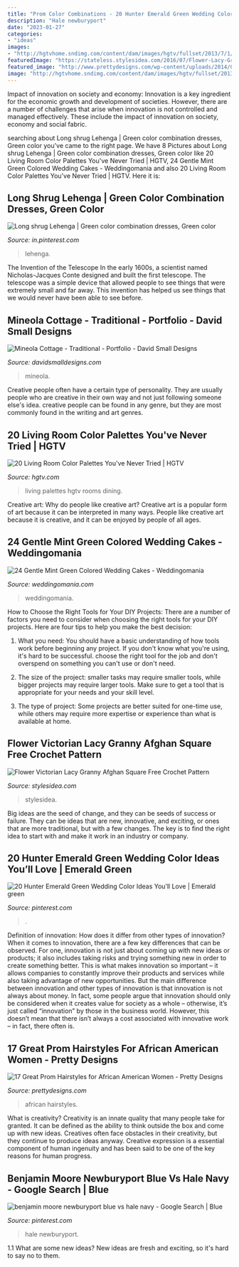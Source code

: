 ```yaml
---
title: "Prom Color Combinations - 20 Hunter Emerald Green Wedding Color Ideas You’ll Love"
description: "Hale newburyport"
date: "2023-01-27"
categories:
- "ideas"
images:
- "http://hgtvhome.sndimg.com/content/dam/images/hgtv/fullset/2013/7/1/1/Original_Jeanine-Hays-New-Living-Room-Color-Palettes-5-Lindsay-Coral-Harper_v.jpg.rend.hgtvcom.966.1288.suffix/1469643613562.jpeg"
featuredImage: "https://stateless.stylesidea.com/2016/07/Flower-Lacy-Granny-Square--1024x538.jpg"
featured_image: "http://www.prettydesigns.com/wp-content/uploads/2014/05/CURLY-LOVE.jpg"
image: "http://hgtvhome.sndimg.com/content/dam/images/hgtv/fullset/2013/7/1/1/Original_Jeanine-Hays-New-Living-Room-Color-Palettes-5-Lindsay-Coral-Harper_v.jpg.rend.hgtvcom.966.1288.suffix/1469643613562.jpeg"
---
```



Impact of innovation on society and economy:
Innovation is a key ingredient for the economic growth and development of societies. However, there are a number of challenges that arise when innovation is not controlled and managed effectively. These include the impact of innovation on society, economy and social fabric.

	

		
searching about Long shrug Lehenga | Green color combination dresses, Green color you've came to the right page. We have 8 Pictures about Long shrug Lehenga | Green color combination dresses, Green color like 20 Living Room Color Palettes You&#039;ve Never Tried | HGTV, 24 Gentle Mint Green Colored Wedding Cakes - Weddingomania and also 20 Living Room Color Palettes You&#039;ve Never Tried | HGTV. Here it is:
		
    
## Long Shrug Lehenga | Green Color Combination Dresses, Green Color

<img loading=lazy src="https://i.pinimg.com/736x/87/3f/c9/873fc99d7a4de71692b36d4a2b8a861d.jpg" onerror="this.onerror=null;this.src='https://tse4.mm.bing.net/th?id=OIP.IfM62G2PHKaz7d4e6HUeMwHaN3&amp;pid=15.1';" alt="Long shrug Lehenga | Green color combination dresses, Green color">

_Source: in.pinterest.com_

>lehenga. 

	

The Invention of the Telescope
In the early 1600s, a scientist named Nicholas-Jacques Conte designed and built the first telescope. The telescope was a simple device that allowed people to see things that were extremely small and far away. This invention has helped us see things that we would never have been able to see before.

    
## Mineola Cottage - Traditional - Portfolio - David Small Designs

<img loading=lazy src="https://www.davidsmalldesigns.com/wp-content/uploads/2020/01/gallery-mineola-cottage-03-1067x1600.jpg" onerror="this.onerror=null;this.src='https://tse3.mm.bing.net/th?id=OIP.BEOVUGwTJNOIkF3wgHxnJQHaLG&amp;pid=15.1';" alt="Mineola Cottage - Traditional - Portfolio - David Small Designs">

_Source: davidsmalldesigns.com_

>mineola. 

	

Creative people often have a certain type of personality. They are usually people who are creative in their own way and not just following someone else's idea. creative people can be found in any genre, but they are most commonly found in the writing and art genres.

    
## 20 Living Room Color Palettes You&#039;ve Never Tried | HGTV

<img loading=lazy src="http://hgtvhome.sndimg.com/content/dam/images/hgtv/fullset/2013/7/1/1/Original_Jeanine-Hays-New-Living-Room-Color-Palettes-5-Lindsay-Coral-Harper_v.jpg.rend.hgtvcom.966.1288.suffix/1469643613562.jpeg" onerror="this.onerror=null;this.src='https://tse4.mm.bing.net/th?id=OIP.62FHg-HVA6Z_9Jo6DuMWRQHaJ4&amp;pid=15.1';" alt="20 Living Room Color Palettes You&#039;ve Never Tried | HGTV">

_Source: hgtv.com_

>living palettes hgtv rooms dining. 

	

Creative art: Why do people like creative art?
Creative art is a popular form of art because it can be interpreted in many ways. People like creative art because it is creative, and it can be enjoyed by people of all ages.

    
## 24 Gentle Mint Green Colored Wedding Cakes - Weddingomania

<img loading=lazy src="https://i.weddingomania.com/24-Gentle-Mint-Green-Colored-Wedding-Cakes16.jpg" onerror="this.onerror=null;this.src='https://tse1.mm.bing.net/th?id=OIP.XIxAQvT_v7cXOV4bXXlEOwAAAA&amp;pid=15.1';" alt="24 Gentle Mint Green Colored Wedding Cakes - Weddingomania">

_Source: weddingomania.com_

>weddingomania. 

	

How to Choose the Right Tools for Your DIY Projects:
There are a number of factors you need to consider when choosing the right tools for your DIY projects. Here are four tips to help you make the best decision:
1. What you need: You should have a basic understanding of how tools work before beginning any project. If you don't know what you're using, it's hard to be successful. choose the right tool for the job and don't overspend on something you can't use or don't need.

2. The size of the project: smaller tasks may require smaller tools, while bigger projects may require larger tools. Make sure to get a tool that is appropriate for your needs and your skill level.

3. The type of project: Some projects are better suited for one-time use, while others may require more expertise or experience than what is available at home.

    
## Flower Victorian Lacy Granny Afghan Square Free Crochet Pattern

<img loading=lazy src="https://stateless.stylesidea.com/2016/07/Flower-Lacy-Granny-Square--1024x538.jpg" onerror="this.onerror=null;this.src='https://tse1.mm.bing.net/th?id=OIP.4OEml4b9qkLa9UJPJci7LQHaD5&amp;pid=15.1';" alt="Flower Victorian Lacy Granny Afghan Square Free Crochet Pattern">

_Source: stylesidea.com_

>stylesidea. 

	

Big ideas are the seed of change, and they can be seeds of success or failure. They can be ideas that are new, innovative, and exciting, or ones that are more traditional, but with a few changes. The key is to find the right idea to start with and make it work in an industry or company.

    
## 20 Hunter Emerald Green Wedding Color Ideas You’ll Love | Emerald Green

<img loading=lazy src="https://i.pinimg.com/736x/8a/b6/9e/8ab69e221f130a1c8d6d1400a691f867.jpg" onerror="this.onerror=null;this.src='https://tse4.mm.bing.net/th?id=OIP.dCIo9lvWnFPieZr1dxmp5wHaLH&amp;pid=15.1';" alt="20 Hunter Emerald Green Wedding Color Ideas You’ll Love | Emerald green">

_Source: pinterest.com_

>. 

	

Definition of innovation: How does it differ from other types of innovation?
When it comes to innovation, there are a few key differences that can be observed. For one, innovation is not just about coming up with new ideas or products; it also includes taking risks and trying something new in order to create something better. This is what makes innovation so important – it allows companies to constantly improve their products and services while also taking advantage of new opportunities.
But the main difference between innovation and other types of innovation is that innovation is not always about money. In fact, some people argue that innovation should only be considered when it creates value for society as a whole – otherwise, it’s just called “innovation” by those in the business world. However, this doesn’t mean that there isn’t always a cost associated with innovative work – in fact, there often is.

    
## 17 Great Prom Hairstyles For African American Women - Pretty Designs

<img loading=lazy src="http://www.prettydesigns.com/wp-content/uploads/2014/05/CURLY-LOVE.jpg" onerror="this.onerror=null;this.src='https://tse2.mm.bing.net/th?id=OIP.O0DPkoHzkDDKt_9JCo3RnQHaKM&amp;pid=15.1';" alt="17 Great Prom Hairstyles for African American Women - Pretty Designs">

_Source: prettydesigns.com_

>african hairstyles. 

	

What is creativity?
Creativity is an innate quality that many people take for granted. It can be defined as the ability to think outside the box and come up with new ideas. Creatives often face obstacles in their creativity, but they continue to produce ideas anyway. Creative expression is a essential component of human ingenuity and has been said to be one of the key reasons for human progress.

    
## Benjamin Moore Newburyport Blue Vs Hale Navy - Google Search | Blue

<img loading=lazy src="https://i.pinimg.com/736x/6c/d0/7c/6cd07c7cdd3cf4b221c8bf89c6521c65.jpg" onerror="this.onerror=null;this.src='https://tse3.mm.bing.net/th?id=OIP.AiP48gbt8YK26SQuXhnGQQAAAA&amp;pid=15.1';" alt="benjamin moore newburyport blue vs hale navy - Google Search | Blue">

_Source: pinterest.com_

>hale newburyport. 

	

1.1 What are some new ideas?
New ideas are fresh and exciting, so it's hard to say no to them.

